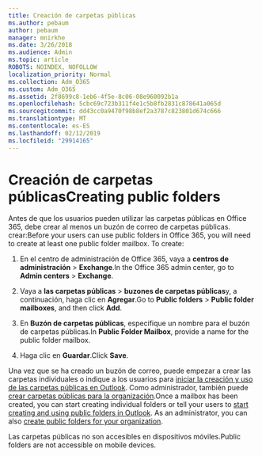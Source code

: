 ```yaml
---
title: Creación de carpetas públicas
ms.author: pebaum
author: pebaum
manager: mnirkhe
ms.date: 3/26/2018
ms.audience: Admin
ms.topic: article
ROBOTS: NOINDEX, NOFOLLOW
localization_priority: Normal
ms.collection: Adm_O365
ms.custom: Adm_O365
ms.assetid: 2f8699c8-1eb6-4f5e-8c06-08e960092b1a
ms.openlocfilehash: 5cbc69c723b311f4e1c5b8fb2831c878641a065d
ms.sourcegitcommit: dd43cc0a9470f98b8ef2a3787c823801d674c666
ms.translationtype: MT
ms.contentlocale: es-ES
ms.lasthandoff: 02/12/2019
ms.locfileid: "29914165"
---
```

# <a name="creating-public-folders"></a><span data-ttu-id="b80d1-102">Creación de carpetas públicas</span><span class="sxs-lookup"><span data-stu-id="b80d1-102">Creating public folders</span></span>

<span data-ttu-id="b80d1-p101">Antes de que los usuarios pueden utilizar las carpetas públicas en Office 365, debe crear al menos un buzón de correo de carpetas públicas. crear:</span><span class="sxs-lookup"><span data-stu-id="b80d1-p101">Before your users can use public folders in Office 365, you will need to create at least one public folder mailbox. To create:</span></span>
  
1. <span data-ttu-id="b80d1-105">En el centro de administración de Office 365, vaya a **centros de administración** \> **Exchange**.</span><span class="sxs-lookup"><span data-stu-id="b80d1-105">In the Office 365 admin center, go to **Admin centers** \> **Exchange**.</span></span>
    
2. <span data-ttu-id="b80d1-106">Vaya a **las carpetas públicas** \> **buzones de carpetas públicas**y, a continuación, haga clic en **Agregar**.</span><span class="sxs-lookup"><span data-stu-id="b80d1-106">Go to **Public folders** \> **Public folder mailboxes**, and then click **Add**.</span></span>
    
3. <span data-ttu-id="b80d1-107">En **Buzón de carpetas públicas**, especifique un nombre para el buzón de carpetas públicas.</span><span class="sxs-lookup"><span data-stu-id="b80d1-107">In **Public Folder Mailbox**, provide a name for the public folder mailbox.</span></span>
    
4. <span data-ttu-id="b80d1-108">Haga clic en **Guardar**.</span><span class="sxs-lookup"><span data-stu-id="b80d1-108">Click **Save**.</span></span>
    
<span data-ttu-id="b80d1-p102">Una vez que se ha creado un buzón de correo, puede empezar a crear las carpetas individuales o indique a los usuarios para [iniciar la creación y uso de las carpetas públicas en Outlook](https://support.office.com/article/Create-and-share-a-public-folder-in-Outlook-a2835011-d524-4a5c-a207-05c159bb2a97). Como administrador, también puede [crear carpetas públicas para la organización](https://technet.microsoft.com/library/bb691104%28v=exchg.150%29.aspx).</span><span class="sxs-lookup"><span data-stu-id="b80d1-p102">Once a mailbox has been created, you can start creating individual folders or tell your users to [start creating and using public folders in Outlook](https://support.office.com/article/Create-and-share-a-public-folder-in-Outlook-a2835011-d524-4a5c-a207-05c159bb2a97). As an administrator, you can also [create public folders for your organization](https://technet.microsoft.com/library/bb691104%28v=exchg.150%29.aspx).</span></span>
  
<span data-ttu-id="b80d1-111">Las carpetas públicas no son accesibles en dispositivos móviles.</span><span class="sxs-lookup"><span data-stu-id="b80d1-111">Public folders are not accessible on mobile devices.</span></span>
  


